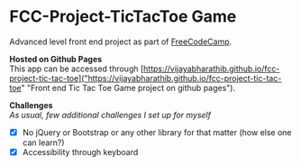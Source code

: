 # FCC-Project-TicTacToe Game
Advanced level front end project as part of [FreeCodeCamp][fcc].

**Hosted on Github Pages**  
This app can be accessed through [https://vijayabharathib.github.io/fcc-project-tic-tac-toe]("https://vijayabharathib.github.io/fcc-project-tic-tac-toe" "Front end Tic Tac Toe Game project on github pages").  

**Challenges**  
*As usual, few additional challenges I set up for myself*
- [x] No jQuery or Bootstrap or any other library for that matter (how else one can learn?)
- [x] Accessibility through keyboard

[comment]: http://justfor.comments "Back reference to links"
[fcc]: http://freecodecamp.com/ "free code camp site"
